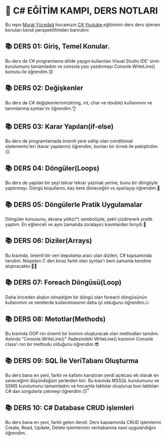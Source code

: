 # 📌 **C# EĞİTİM KAMPI, DERS NOTLARI**

Bu repo <a href="https://muratyucedag.com/">Murat Yücedağ</a> hocamızın <a href="https://www.youtube.com/watch?v=oev5wH-_XCI&list=PLKnjBHu2xXNPmFMvGKVHA_ijjrgUyNIXr"> C# Youtube </a>
eğitiminin ders ders işlenen konuları kendi perspektifimden barındırır.

<h2> 📚 DERS 01: Giriş, Temel Konular. </h2>
Bu ders de C# programlama dilide yaygın kullanılan Visual Studio IDE' sinin kurulumunu tamamladım
ve consola yazı yazdırmayı Console.WriteLine() komutu ile öğrendim.😊


<h2> 📚 DERS 02: Değişkenler </h2>
Bu ders de C# değişkenlerinin(string, int, char ve double) kullanımını ve
tanımlanma syntax'ını öğrendim.👌

<h2> 📚 DERS 03: Karar Yapıları(if-else) </h2>
Bu ders de programlamada önemli yere sahip olan conditional statements'leri
(karar yapılarını) öğrendim, bunları bir örnek ile pekiştirdim.😑

<h2> 📚 DERS 04: Döngüler(Loops) </h2>
Bu ders de yapılan bir şeyi tekrar tekrar yazmak yerine, bunu bir döngüyle yaptırmayı.
Döngü koşullarını, kaç kere döneceğini vs ayarlayıp öğrendim.🥱

<h2> 📚 DERS 05: Döngülerle Pratik Uygulamalar </h2>
Döngüler konusunu, ekrana yıldız(*) sembolüyle, şekil çizdirererk pratik yaptım.
En eğlenceli ve aynı zamanda zoralayıcı kısımlardan biriydi.🤠

<h2> 📚 DERS 06: Diziler(Arrays) </h2>
Bu kısımda, önemli bir veri depolama aracı olan dizileri, C# kapsamında tanıdım.
Nispeten C den biraz farklı olan syntax'ı beni zamanla kendine alıştıracaktır.😶‍🌫️

<h2> 📚 DERS 07: Foreach Döngüsü(Loop) </h2>
Daha önceden alışkın olmadığım bir döngü olan foreach döngüsünün kullanımını ve
nerelerde kullanılmasının daha iyi olduğunu öğrendim.🤐

<h2> 📚 DERS 08: Metotlar(Methods) </h2>
Bu kısımda OOP nin önemli bir kısmını oluşturacak olan methodları tanıdım.
Aslında "Console.WriteLine()" ifadesindeki WriteLine() kısmının Console
class'ı nın  bir methodu olduğunu öğrendim.😎

<h2> 📚 DERS 09: SQL İle VeriTabanı Oluşturma </h2>
Bu ders bana en yeni, farklı ve kafamı karıştıran yerdi açıkcası
ek olarak en seveceğimi düşündüğüm yerlerden biri.
Bu kısımda MSSQL kurulumunu ve SSMS kurulumunu tamamladım ve hocamla
tablolar oluşturup bun tabloları C# dan sorgularla çekmeyi öğrendim.😴

<h2> 📚 DERS 10: C# Database CRUD işlemleri</h2>
Bu ders bana en yeni, farklı gelen dersti. Ders kapsamında CRUD işlemlerini
Create, Read, Update, Delete işlemlerinin veritabanına nasıl uygulandığını öğrendim.





